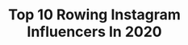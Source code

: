 ---
title: Top 10 Rowing Instagram Influencers In 2020
description: >-
  Find top rowing Instagram influencers in 2020. Most popular hashtags: #rowing #bartholonaarea #justrowing #rowingproblems.
platform: Instagram
profiles:
  - username: "angelfournierrodriguez"
    fullname: >-
      Angel Fournier Rodriguez
    location: ""
    followers: 6289
    engagement: 978
    commentsToLikes: 0.008028
    id: ck5hggm0b2nri0i115wadcbl7
    verified: false
    hashtags: ""
  - username: "rowing.lover.ig"
    fullname: >-
      Rowing
    location: ""
    followers: 5238
    engagement: 1029
    commentsToLikes: 0.019340
    id: ck8tb1fnjtydz0j78i7s3ixtd
    verified: false
    hashtags: "#rowingboat, #rowingpics, #rowingwod, #rowingcrew"
  - username: "rowing_inss"
    fullname: >-
      Rowing
    location: ""
    followers: 6661
    engagement: 1290
    commentsToLikes: 0.005082
    id: ck8tb1h9ityk80j78bls72c5k
    verified: false
    hashtags: "#rowingnothingelse, #rowinglife, #worldrowing, #rowingcelebration"
  - username: "birgitskarstein"
    fullname: >-
      Birgit Skarstein
    location: "Italy"
    followers: 32210
    engagement: 887
    commentsToLikes: 0.042969
    id: ck0vwekkdtcah0i19siifwofh
    verified: false
    hashtags: "#roadtotokyo, #reklame, #kosogklem, #godesammen"
  - username: "kiwi_eight"
    fullname: >-
      Kiwi 8
    location: "Poland"
    followers: 11835
    engagement: 1536
    commentsToLikes: 0.005386
    id: ck6txdjljx7v40j71fp87a1ai
    verified: false
    hashtags: "#waitingourturn, #grazie, #freshleather, #need4speed"
  - username: "luana_bartholo"
    fullname: >-
      Luana Bartholo
    location: "Brazil"
    followers: 33570
    engagement: 150
    commentsToLikes: 0.042387
    id: ck6udtkg5n28l0j71wmla0f00
    verified: false
    hashtags: "#blackgirl, #andarcecomfeeuvou, #btfitclub, #pretinhas"
  - username: "axelhaack"
    fullname: >-
      Axel Haack
    location: "Argentina"
    followers: 2316
    engagement: 1573
    commentsToLikes: 0.053339
    id: ck8swru1hf0s40j78kz11rpvi
    verified: false
    hashtags: "#wrch2019, #rowing, #lima2019, #equipoarg"
  - username: "kenialechuga_"
    fullname: >-
      Kenia Lechuga 🥬
    location: "Mexico"
    followers: 322411
    engagement: 255
    commentsToLikes: 0.011447
    id: ck5q9tvvgcyry0i117ab7jn5e
    verified: true
    hashtags: "#nuevoleonextraordinario, #riseandshine, #sportssummitmx, #ciudaddem"
  - username: "stefanoppo"
    fullname: >-
      Stefano Oppo
    location: "Italy"
    followers: 25660
    engagement: 426
    commentsToLikes: 0.010737
    id: ck138f1hgfx6t0i19cu3okuds
    verified: false
    hashtags: "#sunshine, #istanbul, #seikoitalia, #renaultzoe"
  - username: "helenglovergb"
    fullname: >-
      Helen
    location: "United Kingdom"
    followers: 27974
    engagement: 699
    commentsToLikes: 0.018026
    id: ck0w5dtrr35ig0i19of9nyhs0
    verified: false
    hashtags: "#funny, #freshair, #exercise, #isolatiob"
---